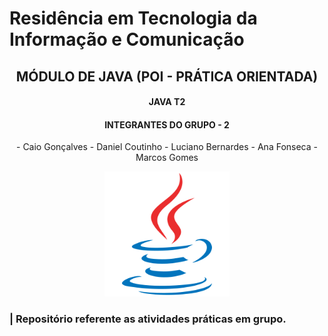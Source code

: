 # Residência em Tecnologia da Informação e Comunicação

##
<h2 align="center">MÓDULO DE JAVA (POI - PRÁTICA ORIENTADA)</h2>

<h4 align="center">JAVA T2 </h4>

<div align="center">

  <h4 align="center">INTEGRANTES DO GRUPO - 2</h4>
  
  <p>
    - Caio Gonçalves
    - Daniel Coutinho
    - Luciano Bernardes
    - Ana Fonseca
    - Marcos Gomes
  </p>
</div>

<div align="center">
  <img src="https://raw.githubusercontent.com/devicons/devicon/master/icons/java/java-original.svg" alt="Logo Java" width="200">
</div>

### | Repositório referente as atividades práticas em grupo. 



